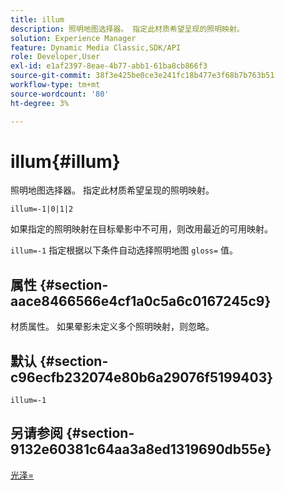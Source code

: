 ```yaml
---
title: illum
description: 照明地图选择器。 指定此材质希望呈现的照明映射。
solution: Experience Manager
feature: Dynamic Media Classic,SDK/API
role: Developer,User
exl-id: e1af2397-8eae-4b77-abb1-61ba8cb866f3
source-git-commit: 38f3e425be0ce3e241fc18b477e3f68b7b763b51
workflow-type: tm+mt
source-wordcount: '80'
ht-degree: 3%

---
```


# illum{#illum}

照明地图选择器。 指定此材质希望呈现的照明映射。

`illum=-1|0|1|2`

如果指定的照明映射在目标晕影中不可用，则改用最近的可用映射。

`illum=-1` 指定根据以下条件自动选择照明地图 `gloss=` 值。

## 属性 {#section-aace8466566e4cf1a0c5a6c0167245c9}

材质属性。 如果晕影未定义多个照明映射，则忽略。

## 默认 {#section-c96ecfb232074e80b6a29076f5199403}

`illum=-1`

## 另请参阅 {#section-9132e60381c64aa3a8ed1319690db55e}

[光泽=](../../../../../ir-api/http-protocol/image-rendering-api-ref/c-ir-http-protocol-ref/c-ir-http-protocol-command-reference/r-ir-http-gloss.md#reference-325aef2ee51e4e1584a06047427340ca)
